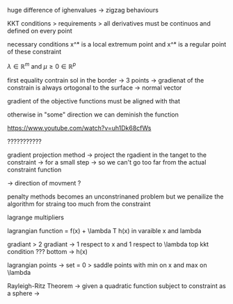 huge difference of ighenvalues -> zigzag behaviours

KKT conditions > 
requirements > all derivatives must be continuos and defined on every point 

necessary conditions 
x^* is a local extremum point and x^* is a regular point of these constraint

$\lambda \in \mathbb{R}^m$ and $\mu \ge 0\in \mathbb{R}^p$

first 
equality contrain sol in the border -> 3 points -> gradienat of the constrain is always ortogonal to the surface -> normal vector 

gradient of the objective functions must be aligned with that 

otherwise in "some" direction we can deminish the function

https://www.youtube.com/watch?v=uh1Dk68cfWs

???????????

gradient projection method -> project the rgadient in the tanget to the constraint -> for a small step -> so we can't go too far from the actual constraint function

-> direction of movment ?

penalty methods becomes an unconstrinaned problem but we penailize the algorithm for straing too much from the constraint 

lagrange multipliers 

lagrangian function = f(x) + \lambda T h(x)
in varaible x and lambda 

gradiant > 2 gradiant -> 1 respect to x and 1 respect to \lambda 
top kkt condition ??? 
bottom -> h(x)

lagrangian points -> set = 0 > saddle points with min on x and max on \lambda

Rayleigh-Ritz Theorem -> given a quadratic function subject to constraint as a sphere -> 

